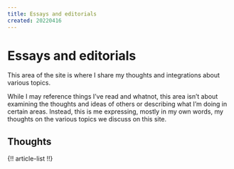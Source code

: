 ```yaml
---
title: Essays and editorials
created: 20220416
---
```


# Essays and editorials

This area of the site is where I share my thoughts and integrations about various topics.

While I may reference things I’ve read and whatnot, this area isn’t about examining the thoughts and ideas of others or describing what I’m doing in certain areas. Instead, this is me expressing, mostly in my own words, my thoughts on the various topics we discuss on this site.

## Thoughts

{!! article-list !!}
